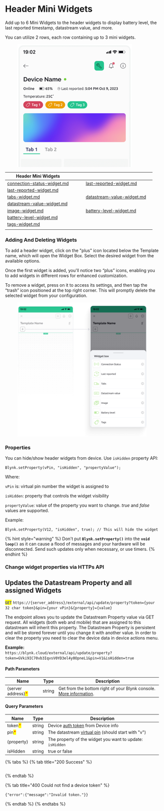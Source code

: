 # Header Mini Widgets

Add up to 6 Mini Widgets to the header widgets to display battery level, the last reported timestamp, datastream value, and more.

You can utilize  2 rows, each row containing up to 3 mini widgets.

<div align="left">

<figure><img src="../../../.gitbook/assets/all-mobile-header-widgets (1).png" alt="" width="375"><figcaption></figcaption></figure>

</div>

<table data-header-hidden><thead><tr><th data-type="content-ref">Header Mini Widgets</th><th data-hidden></th><th data-hidden></th><th data-hidden></th><th data-hidden data-type="content-ref"></th><th data-hidden></th></tr></thead><tbody><tr><td><a href="connection-status-widget.md">connection-status-widget.md</a></td><td></td><td></td><td></td><td><a href="last-reported-widget.md">last-reported-widget.md</a></td><td></td></tr><tr><td><a href="last-reported-widget.md">last-reported-widget.md</a></td><td></td><td></td><td></td><td></td><td></td></tr><tr><td><a href="tabs-widget.md">tabs-widget.md</a></td><td></td><td></td><td></td><td><a href="datastream-value-widget.md">datastream-value-widget.md</a></td><td></td></tr><tr><td><a href="datastream-value-widget.md">datastream-value-widget.md</a></td><td></td><td></td><td></td><td></td><td></td></tr><tr><td><a href="image-widget.md">image-widget.md</a></td><td></td><td></td><td></td><td><a href="battery-level-widget.md">battery-level-widget.md</a></td><td></td></tr><tr><td><a href="battery-level-widget.md">battery-level-widget.md</a></td><td></td><td></td><td></td><td></td><td></td></tr><tr><td><a href="tags-widget.md">tags-widget.md</a></td><td></td><td></td><td></td><td></td><td></td></tr><tr><td></td><td></td><td></td><td></td><td></td><td></td></tr></tbody></table>

### **Adding And Deleting Widgets**

To add a header widget, click on the "plus" icon located below the Template name, which will open the Widget Box. Select the desired widget from the available options.

Once the first widget is added, you'll notice two “plus” icons, enabling you to add widgets in different rows for enhanced customization.

To remove a widget, press on it to access its settings, and then tap the “trash” icon positioned at the top right corner. This will promptly delete the selected widget from your configuration.

<figure><img src="../../../.gitbook/assets/add-mobile-header-widget (1).png" alt=""><figcaption></figcaption></figure>



### **Properties**

You can hide/show header widgets from device. Use `isHidden` property API:

```
Blynk.setProperty(vPin, "isHidden", "propertyValue");
```

Where:

`vPin` is: virtual pin number the widget is assigned to

`isHidden`: property that controls the widget visibility

`propertyValue`: value of the property you want to change. _true_ and _false_ values are supported.



Example:

```
Blynk.setProperty(V12, "isHidden", true); // This will hide the widget
```

{% hint style="warning" %}
Don't put **`Blynk.setProperty()`** into the **`void loop()`** as it can cause a flood of messages and your hardware will be disconnected. Send such updates only when necessary, or use timers.
{% endhint %}

### Change widget properties via HTTPs API

## Updates the Datastream Property and all assigned Widgets

<mark style="color:blue;">`GET`</mark> `https://{server_address}/external/api/update/property?token={your 32 char token}&pin={your vPin}&{property}={value}`

The endpoint allows you to update the Datastream Property value via GET request. All widgets (both web and mobile) that are assigned to this datastream will inherit this property. The Datastream Property is persistent and will be stored forever until you change it with another value. In order to clear the property you need to clear the device data in device actions menu.

**Example:**\
`https://blynk.cloud/external/api/update/property?token=GVki9IC70vb3IqvsV0YD3el4y0OpneL1&pin=V1&isHidden=true`

#### Path Parameters

| Name                                               | Type   | Description                                                                                                                    |
| -------------------------------------------------- | ------ | ------------------------------------------------------------------------------------------------------------------------------ |
| {server address}<mark style="color:red;">\*</mark> | string | Get from the bottom right of your Blynk console. [More information](../../../blynk.cloud/device-https-api/troubleshooting.md). |

#### Query Parameters

| Name                                    | Type   | Description                                                                                                       |
| --------------------------------------- | ------ | ----------------------------------------------------------------------------------------------------------------- |
| token<mark style="color:red;">\*</mark> | string | Device [auth token](../../../concepts/device.md#authtoken) from Device info                                       |
| pin<mark style="color:red;">\*</mark>   | string | The datastream [virtual pin](../../../blynk.console/templates/datastreams/virtual-pin.md) (should start with "v") |
| {property}                              | string | The property of the widget you want to update: `isHidden`                                                         |
| isHidden                                | string | true or false                                                                                                     |

{% tabs %}
{% tab title="200 Success" %}
```
```
{% endtab %}

{% tab title="400 Could not find a device token" %}
```
{"error":{"message":"Invalid token."}}
```
{% endtab %}
{% endtabs %}



